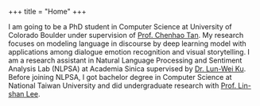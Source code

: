 +++
title = "Home"
+++

I am going to be a PhD student in Computer Science at University of Colorado Boulder under supervision of [Prof. Chenhao Tan](https://chenhaot.com). My research focuses on modeling language in discourse by deep learning model with applications among dialogue emotion recognition and visual storytelling. I am a research assistant in Natural Language Processing and Sentiment Analysis Lab (NLPSA) at Academia Sinica supervised by [Dr. Lun-Wei Ku](https://www.iis.sinica.edu.tw/pages/lwku/). Before joining NLPSA, I got bachelor degree in Computer Science at National Taiwan University and did undergraduate research with [Prof. Lin-shan Lee](http://speech.ee.ntu.edu.tw/previous_version/lslNew.htm).
